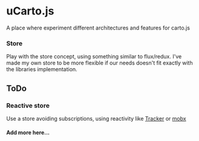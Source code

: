 # uCarto.js
A place where experiment different architectures and features for carto.js

### Store

Play with the store concept, using something similar to flux/redux. I've made my own store to be more flexible if our needs doesn't fit exactly with the libraries implementation.

## ToDo

### Reactive store

Use a store avoiding subscriptions, using reactivity like [Tracker](https://docs.meteor.com/api/tracker.html) or [mobx](https://github.com/mobxjs/mobx)

#### Add more here...

